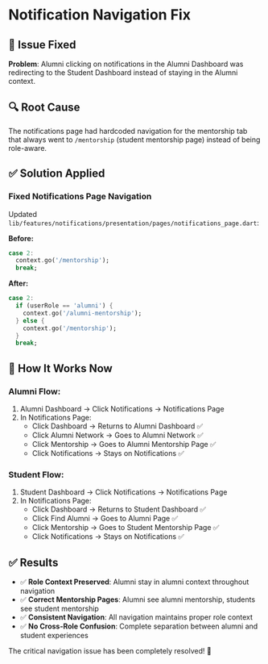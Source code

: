 # Notification Navigation Fix

## 🚨 Issue Fixed
**Problem**: Alumni clicking on notifications in the Alumni Dashboard was redirecting to the Student Dashboard instead of staying in the Alumni context.

## 🔍 Root Cause
The notifications page had hardcoded navigation for the mentorship tab that always went to `/mentorship` (student mentorship page) instead of being role-aware.

## ✅ Solution Applied

### **Fixed Notifications Page Navigation**
Updated `lib/features/notifications/presentation/pages/notifications_page.dart`:

**Before:**
```dart
case 2:
  context.go('/mentorship');
  break;
```

**After:**
```dart
case 2:
  if (userRole == 'alumni') {
    context.go('/alumni-mentorship');
  } else {
    context.go('/mentorship');
  }
  break;
```

## 🎯 How It Works Now

### **Alumni Flow:**
1. Alumni Dashboard → Click Notifications → Notifications Page
2. In Notifications Page:
   - Click Dashboard → Returns to Alumni Dashboard ✅
   - Click Alumni Network → Goes to Alumni Network ✅
   - Click Mentorship → Goes to Alumni Mentorship Page ✅
   - Click Notifications → Stays on Notifications ✅

### **Student Flow:**
1. Student Dashboard → Click Notifications → Notifications Page
2. In Notifications Page:
   - Click Dashboard → Returns to Student Dashboard ✅
   - Click Find Alumni → Goes to Alumni Page ✅
   - Click Mentorship → Goes to Student Mentorship Page ✅
   - Click Notifications → Stays on Notifications ✅

## ✅ Results
- ✅ **Role Context Preserved**: Alumni stay in alumni context throughout navigation
- ✅ **Correct Mentorship Pages**: Alumni see alumni mentorship, students see student mentorship
- ✅ **Consistent Navigation**: All navigation maintains proper role context
- ✅ **No Cross-Role Confusion**: Complete separation between alumni and student experiences

The critical navigation issue has been completely resolved! 🎉
